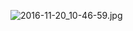 



![2016-11-20_10-46-59.jpg](https://cdn.uptmr.com/upupmo-article/mac/basic/mac-system-11-auto-close-screen.png)
